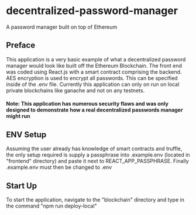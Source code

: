 # decentralized-password-manager
A password manager built on top of Ethereum


## Preface

This application is a very basic example of what a decentralized password manager would look like built off the Ethereum Blockchain. 
The front end was coded using React.js with a smart contract comprising the backend. AES encryption is used to encrypt all passwords. This 
can be specified inside of the .env file. Currently this application can only on run on local private blockchains like ganache and not on any testnets.

#### Note: This application has numerous security flaws and was only designed to demonstrate how a real decentralized passwords manager might run

## ENV Setup

Assuming the user already has knowledge of smart contracts and truffle, the only setup required is supply a passphrase into .example.env 
(located in "frontend" directory) and paste it next to REACT_APP_PASSPHRASE. Finally .example.env must then be changed to .env

## Start Up

To start the application, navigate to the "blockchain" directory and type in the command "npm run deploy-local"
